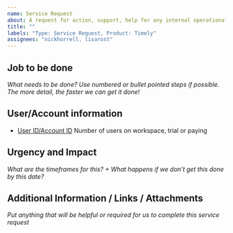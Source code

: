```yaml
---
name: Service Request
about: A request for action, support, help for any internal operational or functional issue not immediately related to the capabilities of the Product itself
title: ""
labels: "Type: Service Request, Product: Timely"
assignees: "nickhorrell, lisarost"
---
```

## Job to be done 
_What needs to be done? Use numbered or bullet pointed steps if possible. The more detail, the faster we can get it done!_

## User/Account information
* [User ID/Account ID](https://www..) Number of users on workspace, trial or paying

## Urgency and Impact
_What are the timeframes for this? + What happens if we don’t get this done by this date?_

## Additional Information / Links / Attachments
_Put anything that will be helpful or required for us to complete this service request_
